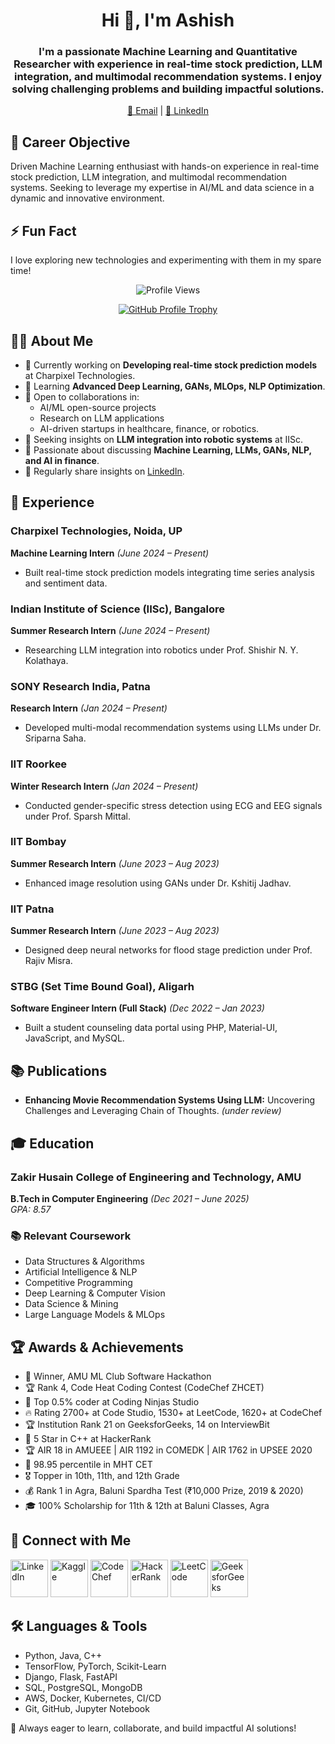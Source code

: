 <h1 align="center">Hi 👋, I'm Ashish</h1>

<h3 align="center">I'm a passionate Machine Learning and Quantitative Researcher with experience in real-time stock prediction, LLM integration, and multimodal recommendation systems. I enjoy solving challenging problems and building impactful solutions.</h3>

<p align="center">
  <a href="mailto:rathoreashish146@gmail.com">📧 Email</a> | 
  <a href="https://www.linkedin.com/in/rathore-ashish-k76">🔗 LinkedIn</a>
</p>

## 🎯 Career Objective

Driven Machine Learning enthusiast with hands-on experience in real-time stock prediction, LLM integration, and multimodal recommendation systems. Seeking to leverage my expertise in AI/ML and data science in a dynamic and innovative environment.

## ⚡ Fun Fact

I love exploring new technologies and experimenting with them in my spare time!

<p align="center">
  <img src="https://komarev.com/ghpvc/?username=rathoreashish146&label=Profile%20views&color=0e75b6&style=flat" alt="Profile Views" />
</p>

<p align="center">
  <a href="https://github.com/ryo-ma/github-profile-trophy">
    <img src="https://github-profile-trophy.vercel.app/?username=rathoreashish146" alt="GitHub Profile Trophy" />
  </a>
</p>

## 👨‍💻 About Me

- 🔭 Currently working on **Developing real-time stock prediction models** at Charpixel Technologies.
- 🌱 Learning **Advanced Deep Learning, GANs, MLOps, NLP Optimization**.
- 👯 Open to collaborations in:
  - AI/ML open-source projects
  - Research on LLM applications
  - AI-driven startups in healthcare, finance, or robotics.
- 🤝 Seeking insights on **LLM integration into robotic systems** at IISc.
- 💬 Passionate about discussing **Machine Learning, LLMs, GANs, NLP, and AI in finance**.
- 📝 Regularly share insights on [LinkedIn](https://www.linkedin.com/in/rathoreashish-k76).

## 💼 Experience

### Charpixel Technologies, Noida, UP  
**Machine Learning Intern** _(June 2024 – Present)_  
- Built real-time stock prediction models integrating time series analysis and sentiment data.

### Indian Institute of Science (IISc), Bangalore  
**Summer Research Intern** _(June 2024 – Present)_  
- Researching LLM integration into robotics under Prof. Shishir N. Y. Kolathaya.

### SONY Research India, Patna  
**Research Intern** _(Jan 2024 – Present)_  
- Developed multi-modal recommendation systems using LLMs under Dr. Sriparna Saha.

### IIT Roorkee  
**Winter Research Intern** _(Jan 2024 – Present)_  
- Conducted gender-specific stress detection using ECG and EEG signals under Prof. Sparsh Mittal.

### IIT Bombay  
**Summer Research Intern** _(June 2023 – Aug 2023)_  
- Enhanced image resolution using GANs under Dr. Kshitij Jadhav.

### IIT Patna  
**Summer Research Intern** _(June 2023 – Aug 2023)_  
- Designed deep neural networks for flood stage prediction under Prof. Rajiv Misra.

### STBG (Set Time Bound Goal), Aligarh  
**Software Engineer Intern (Full Stack)** _(Dec 2022 – Jan 2023)_  
- Built a student counseling data portal using PHP, Material-UI, JavaScript, and MySQL.

## 📚 Publications

- **Enhancing Movie Recommendation Systems Using LLM:** Uncovering Challenges and Leveraging Chain of Thoughts. _(under review)_

## 🎓 Education

### Zakir Husain College of Engineering and Technology, AMU  
**B.Tech in Computer Engineering** _(Dec 2021 – June 2025)_  
_GPA: 8.57_

### 📚 Relevant Coursework

- Data Structures & Algorithms  
- Artificial Intelligence & NLP  
- Competitive Programming  
- Deep Learning & Computer Vision  
- Data Science & Mining  
- Large Language Models & MLOps  

## 🏆 Awards & Achievements

- 🥇 Winner, AMU ML Club Software Hackathon  
- 🏆 Rank 4, Code Heat Coding Contest (CodeChef ZHCET)  
- 🏅 Top 0.5% coder at Coding Ninjas Studio  
- 🔥 Rating 2700+ at Code Studio, 1530+ at LeetCode, 1620+ at CodeChef  
- 🏆 Institution Rank 21 on GeeksforGeeks, 14 on InterviewBit  
- 🏅 5 Star in C++ at HackerRank  
- 🏆 AIR 18 in AMUEEE | AIR 1192 in COMEDK | AIR 1762 in UPSEE 2020  
- 🥇 98.95 percentile in MHT CET  
- 🎖️ Topper in 10th, 11th, and 12th Grade  
- 💰 Rank 1 in Agra, Baluni Spardha Test (₹10,000 Prize, 2019 & 2020)  
- 🎓 100% Scholarship for 11th & 12th at Baluni Classes, Agra  

## 🤝 Connect with Me

<p>
  <a href="https://linkedin.com/in/rathore-ashish-k76/" target="_blank"><img src="https://raw.githubusercontent.com/rahuldkjain/github-profile-readme-generator/master/src/images/icons/Social/linked-in-alt.svg" alt="LinkedIn" height="60" width="60" /></a>
  <a href="https://kaggle.com/aram76" target="_blank"><img src="https://raw.githubusercontent.com/rahuldkjain/github-profile-readme-generator/master/src/images/icons/Social/kaggle.svg" alt="Kaggle" height="60" width="60" /></a>
  <a href="https://www.codechef.com/users/syntexerror" target="_blank"><img src="https://cdn.jsdelivr.net/npm/simple-icons@3.1.0/icons/codechef.svg" alt="CodeChef" height="60" width="60" /></a>
  <a href="https://www.hackerrank.com/rathoreashish146" target="_blank"><img src="https://raw.githubusercontent.com/rahuldkjain/github-profile-readme-generator/master/src/images/icons/Social/hackerrank.svg" alt="HackerRank" height="60" width="60" /></a>
  <a href="https://www.leetcode.com/rathoreashish146/" target="_blank"><img src="https://raw.githubusercontent.com/rahuldkjain/github-profile-readme-generator/master/src/images/icons/Social/leet-code.svg" alt="LeetCode" height="60" width="60" /></a>
  <a href="https://auth.geeksforgeeks.org/user/rathoreashish146/" target="_blank"><img src="https://raw.githubusercontent.com/rahuldkjain/github-profile-readme-generator/master/src/images/icons/Social/geeks-for-geeks.svg" alt="GeeksforGeeks" height="60" width="60" /></a>
</p>

## 🛠 Languages & Tools

- Python, Java, C++
- TensorFlow, PyTorch, Scikit-Learn
- Django, Flask, FastAPI
- SQL, PostgreSQL, MongoDB
- AWS, Docker, Kubernetes, CI/CD
- Git, GitHub, Jupyter Notebook

🚀 Always eager to learn, collaborate, and build impactful AI solutions!
